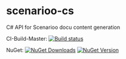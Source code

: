 scenarioo-cs
============

C# API for Scenarioo docu content generation

CI-Build-Master: [![Build status](https://ci.appveyor.com/api/projects/status/wxm377bueg70428d)](https://ci.appveyor.com/project/scenarioo-ci/scenarioo-cs)


NuGet: [![NuGet Downloads](http://img.shields.io/nuget/dt/scenarioo-cs.svg)](https://www.nuget.org/packages/scenarioo-cs)
[![NuGet Version](http://img.shields.io/nuget/v/scenarioo-cs.svg)](https://www.nuget.org/packages/scenarioo-cs)


